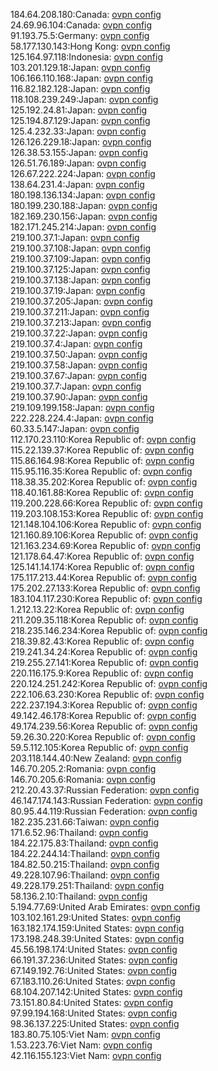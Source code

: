 184.64.208.180:Canada: [ovpn config](vpn/184_64_208_180.ovpn)  
24.69.96.104:Canada: [ovpn config](vpn/24_69_96_104.ovpn)  
91.193.75.5:Germany: [ovpn config](vpn/91_193_75_5.ovpn)  
58.177.130.143:Hong Kong: [ovpn config](vpn/58_177_130_143.ovpn)  
125.164.97.118:Indonesia: [ovpn config](vpn/125_164_97_118.ovpn)  
103.201.129.18:Japan: [ovpn config](vpn/103_201_129_18.ovpn)  
106.166.110.168:Japan: [ovpn config](vpn/106_166_110_168.ovpn)  
116.82.182.128:Japan: [ovpn config](vpn/116_82_182_128.ovpn)  
118.108.239.249:Japan: [ovpn config](vpn/118_108_239_249.ovpn)  
125.192.24.81:Japan: [ovpn config](vpn/125_192_24_81.ovpn)  
125.194.87.129:Japan: [ovpn config](vpn/125_194_87_129.ovpn)  
125.4.232.33:Japan: [ovpn config](vpn/125_4_232_33.ovpn)  
126.126.229.18:Japan: [ovpn config](vpn/126_126_229_18.ovpn)  
126.38.53.155:Japan: [ovpn config](vpn/126_38_53_155.ovpn)  
126.51.76.189:Japan: [ovpn config](vpn/126_51_76_189.ovpn)  
126.67.222.224:Japan: [ovpn config](vpn/126_67_222_224.ovpn)  
138.64.231.4:Japan: [ovpn config](vpn/138_64_231_4.ovpn)  
180.198.136.134:Japan: [ovpn config](vpn/180_198_136_134.ovpn)  
180.199.230.188:Japan: [ovpn config](vpn/180_199_230_188.ovpn)  
182.169.230.156:Japan: [ovpn config](vpn/182_169_230_156.ovpn)  
182.171.245.214:Japan: [ovpn config](vpn/182_171_245_214.ovpn)  
219.100.37.1:Japan: [ovpn config](vpn/219_100_37_1.ovpn)  
219.100.37.108:Japan: [ovpn config](vpn/219_100_37_108.ovpn)  
219.100.37.109:Japan: [ovpn config](vpn/219_100_37_109.ovpn)  
219.100.37.125:Japan: [ovpn config](vpn/219_100_37_125.ovpn)  
219.100.37.138:Japan: [ovpn config](vpn/219_100_37_138.ovpn)  
219.100.37.19:Japan: [ovpn config](vpn/219_100_37_19.ovpn)  
219.100.37.205:Japan: [ovpn config](vpn/219_100_37_205.ovpn)  
219.100.37.211:Japan: [ovpn config](vpn/219_100_37_211.ovpn)  
219.100.37.213:Japan: [ovpn config](vpn/219_100_37_213.ovpn)  
219.100.37.22:Japan: [ovpn config](vpn/219_100_37_22.ovpn)  
219.100.37.4:Japan: [ovpn config](vpn/219_100_37_4.ovpn)  
219.100.37.50:Japan: [ovpn config](vpn/219_100_37_50.ovpn)  
219.100.37.58:Japan: [ovpn config](vpn/219_100_37_58.ovpn)  
219.100.37.67:Japan: [ovpn config](vpn/219_100_37_67.ovpn)  
219.100.37.7:Japan: [ovpn config](vpn/219_100_37_7.ovpn)  
219.100.37.90:Japan: [ovpn config](vpn/219_100_37_90.ovpn)  
219.109.199.158:Japan: [ovpn config](vpn/219_109_199_158.ovpn)  
222.228.224.4:Japan: [ovpn config](vpn/222_228_224_4.ovpn)  
60.33.5.147:Japan: [ovpn config](vpn/60_33_5_147.ovpn)  
112.170.23.110:Korea Republic of: [ovpn config](vpn/112_170_23_110.ovpn)  
115.22.139.37:Korea Republic of: [ovpn config](vpn/115_22_139_37.ovpn)  
115.86.164.98:Korea Republic of: [ovpn config](vpn/115_86_164_98.ovpn)  
115.95.116.35:Korea Republic of: [ovpn config](vpn/115_95_116_35.ovpn)  
118.38.35.202:Korea Republic of: [ovpn config](vpn/118_38_35_202.ovpn)  
118.40.161.88:Korea Republic of: [ovpn config](vpn/118_40_161_88.ovpn)  
119.200.228.66:Korea Republic of: [ovpn config](vpn/119_200_228_66.ovpn)  
119.203.108.153:Korea Republic of: [ovpn config](vpn/119_203_108_153.ovpn)  
121.148.104.106:Korea Republic of: [ovpn config](vpn/121_148_104_106.ovpn)  
121.160.89.106:Korea Republic of: [ovpn config](vpn/121_160_89_106.ovpn)  
121.163.234.69:Korea Republic of: [ovpn config](vpn/121_163_234_69.ovpn)  
121.178.64.47:Korea Republic of: [ovpn config](vpn/121_178_64_47.ovpn)  
125.141.14.174:Korea Republic of: [ovpn config](vpn/125_141_14_174.ovpn)  
175.117.213.44:Korea Republic of: [ovpn config](vpn/175_117_213_44.ovpn)  
175.202.27.133:Korea Republic of: [ovpn config](vpn/175_202_27_133.ovpn)  
183.104.117.230:Korea Republic of: [ovpn config](vpn/183_104_117_230.ovpn)  
1.212.13.22:Korea Republic of: [ovpn config](vpn/1_212_13_22.ovpn)  
211.209.35.118:Korea Republic of: [ovpn config](vpn/211_209_35_118.ovpn)  
218.235.146.234:Korea Republic of: [ovpn config](vpn/218_235_146_234.ovpn)  
218.39.82.43:Korea Republic of: [ovpn config](vpn/218_39_82_43.ovpn)  
219.241.34.24:Korea Republic of: [ovpn config](vpn/219_241_34_24.ovpn)  
219.255.27.141:Korea Republic of: [ovpn config](vpn/219_255_27_141.ovpn)  
220.116.175.9:Korea Republic of: [ovpn config](vpn/220_116_175_9.ovpn)  
220.124.251.242:Korea Republic of: [ovpn config](vpn/220_124_251_242.ovpn)  
222.106.63.230:Korea Republic of: [ovpn config](vpn/222_106_63_230.ovpn)  
222.237.194.3:Korea Republic of: [ovpn config](vpn/222_237_194_3.ovpn)  
49.142.46.178:Korea Republic of: [ovpn config](vpn/49_142_46_178.ovpn)  
49.174.239.56:Korea Republic of: [ovpn config](vpn/49_174_239_56.ovpn)  
59.26.30.220:Korea Republic of: [ovpn config](vpn/59_26_30_220.ovpn)  
59.5.112.105:Korea Republic of: [ovpn config](vpn/59_5_112_105.ovpn)  
203.118.144.40:New Zealand: [ovpn config](vpn/203_118_144_40.ovpn)  
146.70.205.2:Romania: [ovpn config](vpn/146_70_205_2.ovpn)  
146.70.205.6:Romania: [ovpn config](vpn/146_70_205_6.ovpn)  
212.20.43.37:Russian Federation: [ovpn config](vpn/212_20_43_37.ovpn)  
46.147.174.143:Russian Federation: [ovpn config](vpn/46_147_174_143.ovpn)  
80.95.44.119:Russian Federation: [ovpn config](vpn/80_95_44_119.ovpn)  
182.235.231.66:Taiwan: [ovpn config](vpn/182_235_231_66.ovpn)  
171.6.52.96:Thailand: [ovpn config](vpn/171_6_52_96.ovpn)  
184.22.175.83:Thailand: [ovpn config](vpn/184_22_175_83.ovpn)  
184.22.244.14:Thailand: [ovpn config](vpn/184_22_244_14.ovpn)  
184.82.50.215:Thailand: [ovpn config](vpn/184_82_50_215.ovpn)  
49.228.107.96:Thailand: [ovpn config](vpn/49_228_107_96.ovpn)  
49.228.179.251:Thailand: [ovpn config](vpn/49_228_179_251.ovpn)  
58.136.2.10:Thailand: [ovpn config](vpn/58_136_2_10.ovpn)  
5.194.77.69:United Arab Emirates: [ovpn config](vpn/5_194_77_69.ovpn)  
103.102.161.29:United States: [ovpn config](vpn/103_102_161_29.ovpn)  
163.182.174.159:United States: [ovpn config](vpn/163_182_174_159.ovpn)  
173.198.248.39:United States: [ovpn config](vpn/173_198_248_39.ovpn)  
45.56.198.174:United States: [ovpn config](vpn/45_56_198_174.ovpn)  
66.191.37.236:United States: [ovpn config](vpn/66_191_37_236.ovpn)  
67.149.192.76:United States: [ovpn config](vpn/67_149_192_76.ovpn)  
67.183.110.26:United States: [ovpn config](vpn/67_183_110_26.ovpn)  
68.104.207.142:United States: [ovpn config](vpn/68_104_207_142.ovpn)  
73.151.80.84:United States: [ovpn config](vpn/73_151_80_84.ovpn)  
97.99.194.168:United States: [ovpn config](vpn/97_99_194_168.ovpn)  
98.36.137.225:United States: [ovpn config](vpn/98_36_137_225.ovpn)  
183.80.75.105:Viet Nam: [ovpn config](vpn/183_80_75_105.ovpn)  
1.53.223.76:Viet Nam: [ovpn config](vpn/1_53_223_76.ovpn)  
42.116.155.123:Viet Nam: [ovpn config](vpn/42_116_155_123.ovpn)  
